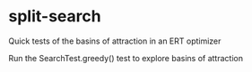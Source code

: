 # split-search
Quick tests of the basins of attraction in an ERT optimizer

Run the SearchTest.greedy() test to explore basins of attraction
